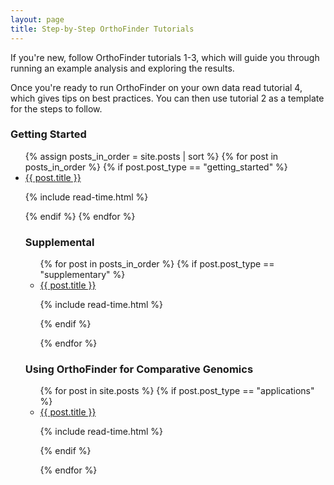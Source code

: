 ```yaml
---
layout: page
title: Step-by-Step OrthoFinder Tutorials
---
```


If you're new, follow OrthoFinder tutorials 1-3, which will guide you through running an example analysis and exploring the results.

Once you're ready to run OrthoFinder on your own data read tutorial 4, which gives tips on best practices. You can then use tutorial 2 as a template for the steps to follow.

<h3>Getting Started</h3>
<ul class="posts">
  {% assign posts_in_order = site.posts | sort %}
  {% for post in posts_in_order %}
    {% if post.post_type == "getting_started" %}
    <li itemscope>
      <a href="{{ site.github.url }}{{ post.url }}">{{ post.title }}</a>
      <p class="post-date"><span><i class="fa fa-clock-o" aria-hidden="true"></i> {% include read-time.html %}</span></p>
    </li>
    {% endif %}
  {% endfor %}

<h3>Supplemental</h3>
<ul class="posts">
  {% for post in posts_in_order %}
    {% if post.post_type == "supplementary" %}
    <li itemscope>
      <a href="{{ site.github.url }}{{ post.url }}">{{ post.title }}</a>
      <p class="post-date"><span><i class="fa fa-clock-o" aria-hidden="true"></i> {% include read-time.html %}</span></p>
    </li>
    {% endif %}

  {% endfor %}
</ul>

<h3>Using OrthoFinder for Comparative Genomics</h3>
<ul class="posts">
  {% for post in site.posts %}
    {% if post.post_type == "applications" %}
    <li itemscope>
      <a href="{{ site.github.url }}{{ post.url }}">{{ post.title }}</a>
      <p class="post-date"><span><i class="fa fa-clock-o" aria-hidden="true"></i> {% include read-time.html %}</span></p>
    </li>
    {% endif %}

  {% endfor %}
</ul>
